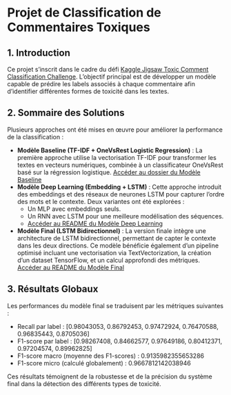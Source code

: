 # Projet de Classification de Commentaires Toxiques

## 1. Introduction

Ce projet s’inscrit dans le cadre du défi [Kaggle Jigsaw Toxic Comment Classification Challenge](https://www.kaggle.com/competitions/jigsaw-toxic-comment-classification-challenge/discussion/52557). L’objectif principal est de développer un modèle capable de prédire les labels associés à chaque commentaire afin d’identifier différentes formes de toxicité dans les textes.

## 2. Sommaire des Solutions

Plusieurs approches ont été mises en œuvre pour améliorer la performance de la classification :

- **Modèle Baseline (TF-IDF + OneVsRest Logistic Regression)** : La première approche utilise la vectorisation TF-IDF pour transformer les textes en vecteurs numériques, combinée à un classificateur OneVsRest basé sur la régression logistique. [Accéder au dossier du Modèle Baseline]()
- **Modèle Deep Learning (Embedding + LSTM)** : Cette approche introduit des embeddings et des réseaux de neurones LSTM pour capturer l’ordre des mots et le contexte. Deux variantes ont été explorées :
  - Un MLP avec embeddings seuls.
  - Un RNN avec LSTM pour une meilleure modélisation des séquences.
  - [Accéder au README du Modèle Deep Learning]()
- **Modèle Final (LSTM Bidirectionnel)** : La version finale intègre une architecture de LSTM bidirectionnel, permettant de capter le contexte dans les deux directions. Ce modèle bénéficie également d’un pipeline optimisé incluant une vectorisation via TextVectorization, la création d’un dataset TensorFlow, et un calcul approfondi des métriques. [Accéder au README du Modèle Final]()
  
## 3. Résultats Globaux

Les performances du modèle final se traduisent par les métriques suivantes :

- Recall par label : [0.98043053, 0.86792453, 0.97472924, 0.76470588, 0.96835443, 0.8705036]
- F1-score par label : [0.98267408, 0.84662577, 0.97649186, 0.80412371, 0.97204574, 0.89962825]
- F1-score macro (moyenne des F1-scores) : 0.9135982355653286
- F1-score micro (calculé globalement) : 0.9667812142038946

Ces résultats témoignent de la robustesse et de la précision du système final dans la détection des différents types de toxicité.
